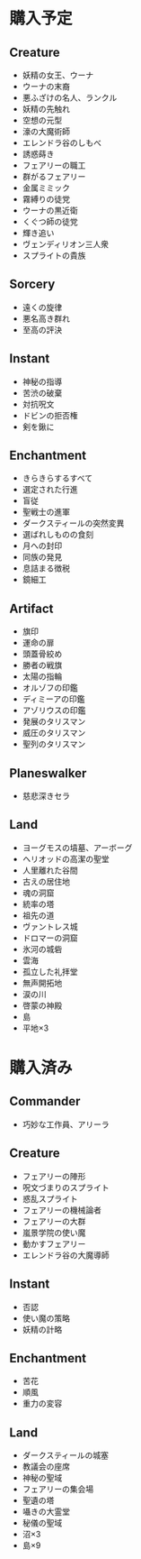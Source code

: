 # 購入予定
## Creature
- 妖精の女王、ウーナ
- ウーナの末裔
- 悪ふざけの名人、ランクル
- 妖精の先触れ
- 空想の元型
- 濠の大魔術師
- エレンドラ谷のしもべ
- 誘惑蒔き
- フェアリーの職工
- 群がるフェアリー
- 金属ミミック
- 霧縛りの徒党
- ウーナの黒近衛
- くぐつ師の徒党
- 輝き追い
- ヴェンディリオン三人衆
- スプライトの貴族

## Sorcery
- 遠くの旋律
- 悪名高き群れ
- 至高の評決

## Instant
- 神秘の指導
- 苦渋の破棄
- 対抗呪文
- ドビンの拒否権
- 剣を鍬に

## Enchantment
- きらきらするすべて
- 選定された行進
- 盲従
- 聖戦士の進軍
- ダークスティールの突然変異
- 選ばれしものの食刻
- 月への封印
- 同族の発見
- 息詰まる徴税
- 鏡細工

## Artifact
- 旗印
- 運命の扉
- 頭蓋骨絞め
- 勝者の戦旗
- 太陽の指輪
- オルゾフの印鑑
- ディミーアの印鑑
- アゾリウスの印鑑
- 発展のタリスマン
- 威圧のタリスマン
- 聖列のタリスマン

## Planeswalker
- 慈悲深きセラ

## Land
- ヨーグモスの墳墓、アーボーグ
- ヘリオッドの高潔の聖堂
- 人里離れた谷間
- 古えの居住地
- 魂の洞窟
- 統率の塔
- 祖先の道
- ヴァントレス城
- ドロマーの洞窟
- 氷河の城砦
- 雲海
- 孤立した礼拝堂
- 無声開拓地
- 涙の川
- 啓蒙の神殿
- 島
- 平地×3

# 購入済み
## Commander
- 巧妙な工作員、アリーラ

## Creature
- フェアリーの陣形
- 呪文づまりのスプライト
- 惑乱スプライト
- フェアリーの機械論者
- フェアリーの大群
- 嵐景学院の使い魔
- 動かすフェアリー
- エレンドラ谷の大魔導師

## Instant
- 否認
- 使い魔の策略
- 妖精の計略

## Enchantment
- 苦花
- 順風
- 重力の変容

## Land
- ダークスティールの城塞
- 教議会の座席
- 神秘の聖域
- フェアリーの集会場
- 聖遺の塔
- 囁きの大霊堂
- 秘儀の聖域
- 沼×3
- 島×9
